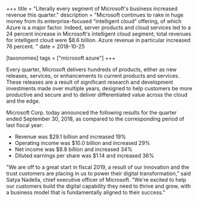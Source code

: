 +++
title = "Literally every segment of Microsoft's business increased revenue this quarter."
description = "Microsoft continues to rake in huge money from its enterprise-focused “intelligent cloud” offering, of which Azure is a major factor. Indeed, server products and cloud services led to a 24 percent increase in Microsoft's intelligent cloud segment; total revenues for intelligent cloud were $8.6 billion. Azure revenue in particular increased 76 percent. "
date = 2018-10-25

[taxonomies]
tags = ["microsoft azure"]
+++

Every quarter, Microsoft delivers hundreds of products, either as new
releases, services, or enhancements to current products and services.
These releases are a result of significant research and development
investments made over multiple years, designed to help customers be
more productive and secure and to deliver differentiated value across
the cloud and the edge.

Microsoft Corp. today announced the following results for the quarter
ended September 30, 2018, as compared to the corresponding period of
last fiscal year:

-   Revenue was \$29.1 billion and increased 19%
-   Operating income was \$10.0 billion and increased 29%
-   Net income was \$8.8 billion and increased 34%
-   Diluted earnings per share was \$1.14 and increased 36%

"We are off to a great start in fiscal 2019, a result of our innovation
and the trust customers are placing in us to power their digital
transformation," said Satya Nadella, chief executive officer of
Microsoft. "We're excited to help our customers build the digital
capability they need to thrive and grow, with a business model that is
fundamentally aligned to their success."
